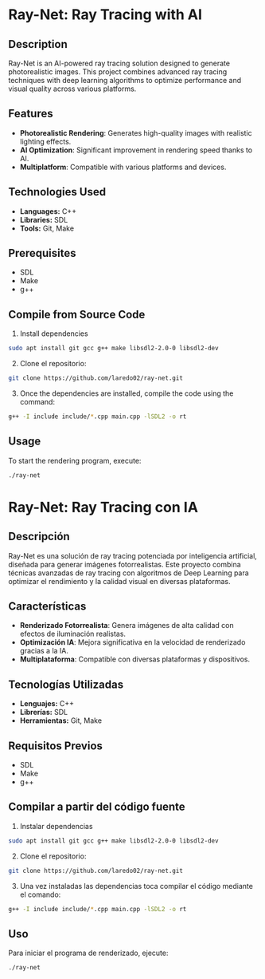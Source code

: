 
# Ray-Net: Ray Tracing with AI

## Description

Ray-Net is an AI-powered ray tracing solution designed to generate photorealistic images. This project combines advanced ray tracing techniques with deep learning algorithms to optimize performance and visual quality across various platforms.

## Features

- **Photorealistic Rendering**: Generates high-quality images with realistic lighting effects.
- **AI Optimization**: Significant improvement in rendering speed thanks to AI.
- **Multiplatform**: Compatible with various platforms and devices.

## Technologies Used

- **Languages:** C++
- **Libraries:** SDL
- **Tools:** Git, Make

## Prerequisites

- SDL
- Make
- g++

## Compile from Source Code

1. Install dependencies

```bash
sudo apt install git gcc g++ make libsdl2-2.0-0 libsdl2-dev
```
2. Clone el repositorio:

```bash
git clone https://github.com/laredo02/ray-net.git
```

3. Once the dependencies are installed, compile the code using the command:

```bash
g++ -I include include/*.cpp main.cpp -lSDL2 -o rt
```

## Usage

To start the rendering program, execute:

```bash
./ray-net
```


# Ray-Net: Ray Tracing con IA

## Descripción

Ray-Net es una solución de ray tracing potenciada por inteligencia artificial, diseñada para generar imágenes fotorrealistas. Este proyecto combina técnicas avanzadas de ray tracing con algoritmos de Deep Learning para optimizar el rendimiento y la calidad visual en diversas plataformas.

## Características

- **Renderizado Fotorrealista**: Genera imágenes de alta calidad con efectos de iluminación realistas.
- **Optimización IA**: Mejora significativa en la velocidad de renderizado gracias a la IA.
- **Multiplataforma**: Compatible con diversas plataformas y dispositivos.

## Tecnologías Utilizadas

- **Lenguajes:** C++
- **Librerías:** SDL
- **Herramientas:** Git, Make

## Requisitos Previos

- SDL
- Make
- g++

## Compilar a partir del código fuente

1. Instalar dependencias

```bash
sudo apt install git gcc g++ make libsdl2-2.0-0 libsdl2-dev
```

2. Clone el repositorio:

```bash
git clone https://github.com/laredo02/ray-net.git
```

3. Una vez instaladas las dependencias toca compilar el código mediante el comando:

```bash
g++ -I include include/*.cpp main.cpp -lSDL2 -o rt
```

## Uso

Para iniciar el programa de renderizado, ejecute:

```bash
./ray-net
```
